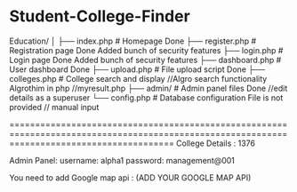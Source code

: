 # Student-College-Finder
Education/
│
├── index.php          # Homepage                     Done
├── register.php       # Registration page            Done Added bunch of security features 
├── login.php          # Login page                   Done Added bunch of security features 
├── dashboard.php      # User dashboard               Done 
├── upload.php         # File upload script           Done
├── colleges.php       # College search and display   //Algro search functionality Algrothim in php  //myresult.php
├── admin/             # Admin panel files            Done  //edit details as a superuser
└── config.php         # Database configuration       File is not provided // manual input

============================================================================================================================================
College Details : 1376

Admin Panel:
username: alpha1
password: management@001


You need to add Google map api : (ADD YOUR GOOGLE MAP API)
